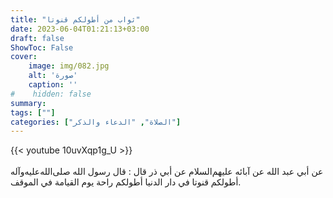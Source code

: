 ```yaml
---
title: "ثواب من أطولكم قنوتا"
date: 2023-06-04T01:21:13+03:00
draft: false
ShowToc: False
cover:
    image: img/082.jpg
    alt: 'صورة'
    caption: ''
#    hidden: false
summary: 
tags: [""]
categories: ["الصلاة", "الدعاء والذكر"]
---
```

{{< youtube 10uvXqp1g_U >}}  
 <br>
عن أبي عبد الله
عن آبائه عليهم‌السلام عن أبي ذر قال : قال رسول الله صلى‌الله‌عليه‌وآله أطولكم
قنوتا في دار الدنيا أطولكم راحة يوم القيامة في الموقف.

